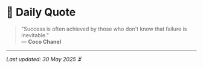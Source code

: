 # 📜 Daily Quote

> "Success is often achieved by those who don't know that failure is inevitable."  
> — **Coco Chanel**

---

_Last updated: 30 May 2025 ⏳_
